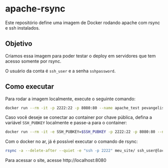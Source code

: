# apache-rsync

Este repositório define uma imagem de Docker rodando apache com rsync e ssh instalados.

## Objetivo

Criamos essa imagem para poder testar o deploy em servidores que tem acesso somente por rsync.

O usuário da conta é `ssh_user` e a senha `sshpassword`.

## Como executar

Para rodar a imagem localmente, execute o seguinte comando:

```bash
docker run --rm -it -p 2222:22 -p 8080:80 --name apache_test pevangelista/apache-rsync
```

Caso você deseje se conectar ao container por chave pública, defina a
variável `SSH_PUBKEY` localmente e passe-a para o container:

```bash
docker run --rm -it -e SSH_PUBKEY=$SSH_PUBKEY -p 2222:22 -p 8080:80 --name apache_test pevangelista/apache-rsync
```

Com o docker no ar, já é possível executar o comando de rsync:

```bash
rsync -a --delete-after --quiet -e "ssh -p 2222" meu_site/ ssh_user@localhost:public_html/
```

Para acessar o site, acesse http://localhost:8080
